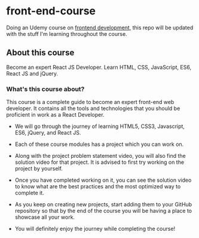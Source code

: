 # front-end-course

Doing an Udemy course on [frontend development](https://www.udemy.com/course/react-js-a-complete-guide-for-frontend-web-development/), this repo will be updated with the stuff I'm learning throughout the course.

## About this course

Become an expert React JS Developer. Learn HTML, CSS, JavaScript, ES6, React JS and jQuery.

### What's this course about?

This course is a complete guide to become an expert front-end web developer. It contains all the tools and technologies that you should be proficient in work as a React Developer.

* We will go through the journey of learning HTML5, CSS3, Javascript, ES6, jQuery, and React JS.

* Each of these course modules has a project which you can work on.

* Along with the project problem statement video, you will also find the solution video for that project. It is advised to first try working on the project by yourself.

* Once you have completed working on it,  you can see the solution video to know what are the best practices and the most optimized way to complete it.

* As you keep on creating new projects, start adding them to your GitHub repository so that by the end of the course you will be having a place to showcase all your work.

* You will definitely enjoy the journey while completing the course!
